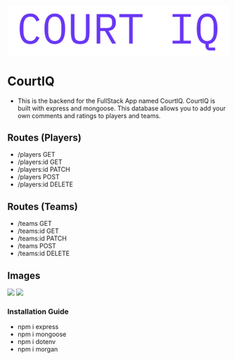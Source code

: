<p>
<img src="https://github.com/AddyRdz/CourtIQ_Backend/blob/main/public/images/court-iq-high-resolution-logo-transparent.png?raw=true">
</p>

# CourtIQ
* This is the backend for the FullStack App named CourtIQ. CourtIQ is built with express and mongoose. This database allows you to add your own comments and ratings to players and teams. 

## Routes (Players)
* /players GET
* /players:id GET
* /players:id PATCH
* /players POST
* /players:id DELETE

## Routes (Teams)
* /teams GET
* /teams:id GET
* /teams:id PATCH
* /teams POST
* /teams:id DELETE

## Images
<img src="https://github.com/AddyRdz/CourtIQ_Backend/blob/main/public/images/Screenshot%202024-10-30%20at%206.02.27%E2%80%AFPM.png?raw=true">

<img src="https://github.com/AddyRdz/CourtIQ_Backend/blob/main/public/images/Screenshot%202024-10-30%20at%206.02.59%E2%80%AFPM.png?raw=true">

### Installation Guide
* npm i express
* npm i mongoose
* npm i dotenv
* npm i morgan

